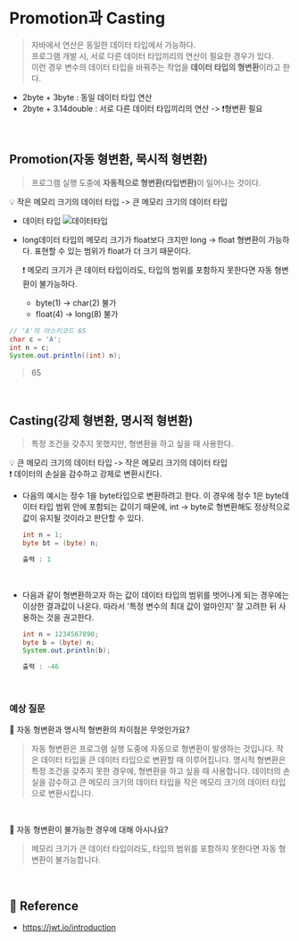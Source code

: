 # Promotion과 Casting

> 자바에서 연산은 동일한 데이터 타입에서 가능하다.  
> 프로그램 개발 시, 서로 다른 데이터 타입끼리의 연산이 필요한 경우가 있다.  
> 이런 경우 변수의 데이터 타입을 바꿔주는 작업을 <b>데이터 타입의 형변환</b>이라고 한다.

- 2byte + 3byte : 동일 데이터 타입 연산
- 2byte + 3.14double : 서로 다른 데이터 타입끼리의 연산 -> ❗️형변환 필요

<br>

## Promotion(자동 형변환, 묵시적 형변환)

> 프로그램 실행 도중에 <b>자동적으로 형변환(타입변환)</b>이 일어나는 것이다.

💡 작은 메모리 크기의 데이터 타입 -> 큰 메모리 크기의 데이터 타입

- 데이터 타입
  ![데이터타입](https://user-images.githubusercontent.com/63037344/149098721-ee6c8d58-1275-4f4a-bc9e-640ee400dcef.jpg)

- long데이터 타입의 메모리 크기가 float보다 크지만 long -> float 형변환이 가능하다. 표현할 수 있는 범위가 float가 더 크기 때문이다.

  ❗️ 메모리 크기가 큰 데이터 타입이라도, 타입의 범위를 포함하지 못한다면 자동 형변환이 불가능하다.

  - byte(1) -> char(2) 불가
  - float(4) -> long(8) 불가

```java
// 'A'의 아스키코드 65
char c = 'A';
int n = c;
System.out.println((int) n);
```

> 65

 <br>

## Casting(강제 형변환, 명시적 형변환)

> 특정 조건을 갖추지 못했지만, 형변환을 하고 싶을 때 사용한다.

💡 큰 메모리 크기의 데이터 타입 -> 작은 메모리 크기의 데이터 타입  
❗️ 데이터의 손실을 감수하고 강제로 변환시킨다.

- 다음의 예시는 정수 1을 byte타입으로 변환하려고 한다. 이 경우에 정수 1은 byte데이터 타입 범위 안에 포함되는 값이기 때문에, int -> byte로 형변환해도 정상적으로 값이 유지될 것이라고 판단할 수 있다.

  ```java
  int n = 1;
  byte bt = (byte) n;

  출력 : 1
  ```

<br>

- 다음과 같이 형변환하고자 하는 값이 데이터 타입의 범위를 벗어나게 되는 경우에는 이상한 결과값이 나온다. 따라서 '특정 변수의 최대 값이 얼마인지' 잘 고려한 뒤 사용하는 것을 권고한다.

  ```java
  int n = 1234567890;
  byte b = (byte) n;
  System.out.println(b);

  출력 : -46
  ```

<br>

### 예상 질문

📌 자동 형변환과 명시적 형변환의 차이점은 무엇인가요?

> 자동 형변환은 프로그램 실행 도중에 자동으로 형변환이 발생하는 것입니다. 작은 데이터 타입을 큰 데이터 타입으로 변환할 때 이루어집니다. 명시적 형변환은 특정 조건을 갖추지 못한 경우에, 형변환을 하고 싶을 때 사용합니다. 데이터의 손실을 감수하고 큰 메모리 크기의 데이터 타입을 작은 메모리 크기의 데이터 타입으로 변환시킵니다.

<br/>
 
 📌 자동 형변환이 불가능한 경우에 대해 아시나요?
 > 메모리 크기가 큰 데이터 타입이라도, 타입의 범위를 포함하지 못한다면 자동 형변환이 불가능합니다.
<br/>

## 🔗 Reference

- https://jwt.io/introduction
